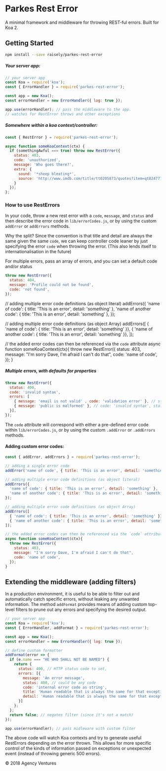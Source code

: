 # Parkes Rest Error
A minimal framework and middleware for throwing REST-ful errors. Built for Koa 2.

## Getting Started

```bash
npm install --save raisely/parkes-rest-error
```

##### Your server app:

```js
// your server app
const Koa = require('koa');
const { ErrorHandler } = require('parkes-rest-error');

const app = new Koa();
const errorHandler = new ErrorHandler({ log: true });

app.use(errorHandler); // pass the middleware to the app.
// watches for RestError throws and other exceptions
```

##### Somewhere within a koa context/controller:

```js
const { RestError } = require('parkes-rest-error');

async function someKoaContext(ctx) {
  if (somethingAwful === true) throw new RestError({
    status: 403,
    code: 'unauthorized',
    message: 'Who goes there?',
    extra: {
      sound: '*sheep bleating*',
      source: 'http://www.imdb.com/title/tt0205873/quotes?item=qt0247774'
    }
  });
};
```
### How to use RestErrors

In your code, throw a new rest error with a `code`, `message`, and `status` and
then describe the error code in `lib/errorCodes.js`, or by using the custom
`addError` or `addErrors` methods.

Why the split? Since the convention is that title and detail are always the same
given the same `code`, we can keep controller code leaner by just specifying the error
`code` when throwing the error.
(This also lends itself to internationalisation in the future)

For multiple errors, pass an array of errors, and you can set a default code and/or status
```js
throw new RestError({
  status: 404,
  message: 'Profile could not be found',
  code: 'not found',
});
```
// adding multiple error code definitions (as object literal)
addErrors({
  'name of code': { title: 'This is an error', detail: 'something' },
  'name of another code': { title: 'This is an error', detail: 'something' },
});

// adding multiple error code definitions (as object Array)
addErrors([
  { 'name of code': { title: 'This is an error', detail: 'something' }},
  { 'name of another code': { title: 'This is an error', detail: 'something' }},
]);

// the added error codes can then be referenced via the `code` attribute
async function someKoaContext(ctx){
  throw new RestError({
    status: 403,
    message: "I'm sorry Dave, I'm afraid I can't do that",
    code: 'name of code',
  });
}

##### Multiple errors, with defaults for properties
```js
throw new RestError({
  status: 400,
  code: 'invalid syntax',
  errors: [
    { message: 'email is not valid' , code: 'validation error' }, // status: 400
    { message: 'public is malformed' }, // code: 'invalid syntax', status: 400,
  }],
});
```

The `code` attribute will correspond with either a pre-defined error code within
`lib/errorCodes.js`, or by using the custom `.addError` or `.addErrors` methods.

#### Adding custom error codes:
```js
const { addError, addErrors } = require('parkes-rest-error');

// adding a single error code
addError('name of code', { title: 'This is an error', detail: 'something' });

// adding multiple error code definitions (as object literal)
addErrors({
  'name of code': { title: 'This is an error', detail: 'something' },
  'name of another code': { title: 'This is an error', detail: 'something' },
});

// adding multiple error code definitions (as object Array)
addErrors([
  { 'name of code': { title: 'This is an error', detail: 'something' }},
  { 'name of another code': { title: 'This is an error', detail: 'something' }},
]);

// the added error codes can then be referenced via the `code` attribute
async function someKoaContext(ctx){
  throw new RestError({
    status: 403,
    message: "I'm sorry Dave, I'm afraid I can't do that",
    code: 'name of code',
  });
}
```

## Extending the middleware (adding filters)
In a production environment, it is useful to be able to filter out and automatically
catch specific errors, without leaking any unwanted information. The method `addFormat`
provides means of adding custom top-level filters to prune out any errors and specifying
the desired output.

```js
// your server app
const Koa = require('koa');
const { ErrorHandler, addFormat } = require('parkes-rest-error');

const app = new Koa();
const errorHandler = new ErrorHandler({ log: true });

// define custom formatter
addFormat(error => {
  if (e.name === "HE WHO SHALL NOT BE NAMED") {
    return {
      status: 400, // HTTP status code to set,
      errors: [{
        message: 'An error message',
        status: 400, // could be any code
        code: 'internal error code as string',
        title: 'Human readable that is always the same for that exception',
        detail: 'Human readable that is always the same for that exception',
      }]
    };
  };
  return false; // negates filter (since it's not a match)
});

app.use(errorHandler); // pass midleware with custom filter
```

The above code will watch Koa contexts and try to generate useful RestErrors depending
on the error thrown. This allows for more specific control of the kinds of information
passed on exceptions or unexpected event (instead of throwing generic 500 errors).

© 2018 Agency Ventures
